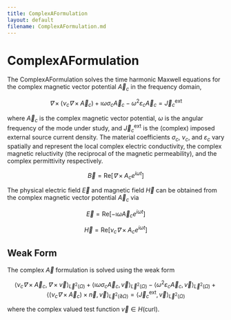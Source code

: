 ```yaml
---
title: ComplexAFormulation
layout: default
filename: ComplexAFormulation.md
---
```

# ComplexAFormulation

The ComplexAFormulation solves the time harmonic Maxwell equations for the complex magnetic vector potential $\vec A_c$ in the frequency domain,

$$
\vec ∇× \left(ν_c \vec ∇× \vec A_c\right) + \imath ω σ_c \vec A_c - ω^2 ε_c \vec A_c = \vec J_c^\text{ext}
$$

where $\vec A_c$ is the complex magnetic vector potential, $\omega$ is the angular frequency of the mode under study, and $\vec J_c^\text{ext}$ is the (complex) imposed external source current density. The material coefficients $σ_c$, $ν_c$, and $ε_c$ vary spatially and represent the local complex electric conductivity, the complex magnetic reluctivity (the reciprocal of the magnetic permeability), and the complex permittivity respectively.

$$
\vec B = \text{Re}\left[\vec ∇× A_c e^{i \omega t}\right]
$$

The physical electric field $\vec E$ and magnetic field $\vec H$ can be obtained from the complex magnetic vector potential $\vec A_c$ via 

$$
\vec E = \text{Re}\left[-\imath ω\vec A_c e^{i \omega t}\right]
$$ 

$$
\vec H = \text{Re}\left[ν_c \vec ∇× A_c e^{i \omega t}\right]
$$


## Weak Form
The complex $\vec A$ formulation is solved using the weak form

$$
\langle ν_c \vec ∇ × \vec A_c, \vec ∇× \vec v \rangle_{\vec L^2(\Omega)} + \langle \imath ω σ_c \vec A_c, \vec v \rangle_{\vec L^2(\Omega)} - \langle ω^2 ε_c \vec A_c, \vec v \rangle_{\vec L^2(\Omega)} + \left\langle \left( ν_c \vec ∇ × \vec A_c \right) × \vec n, \vec v\right\rangle_{\vec L^2(\partial \Omega)} = \langle \vec J_c^\mathrm{ext}, \vec v \rangle_{\vec L^2(\Omega)}
$$

where the complex valued test function $\vec v ∈ H(\mathrm{curl})$.
